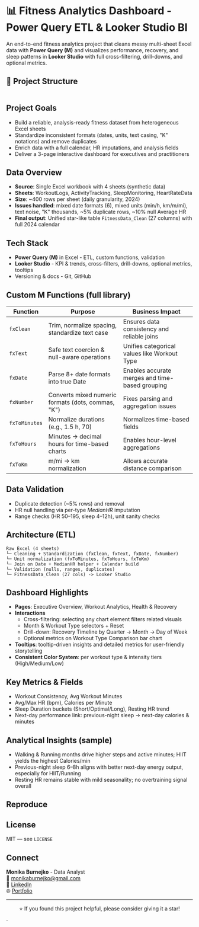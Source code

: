 # 📊 Fitness Analytics Dashboard - Power Query ETL & Looker Studio BI

An end-to-end fitness analytics project that cleans messy multi-sheet Excel data with **Power Query (M)** and visualizes performance, recovery, and sleep patterns in **Looker Studio** with full cross-filtering, drill-downs, and optional metrics.

## 📂 Project Structure
```
```

## Project Goals
- Build a reliable, analysis-ready fitness dataset from heterogeneous Excel sheets
- Standardize inconsistent formats (dates, units, text casing, "K" notations) and remove duplicates
- Enrich data with a full calendar, HR imputations, and analysis fields
- Deliver a 3-page interactive dashboard for executives and practitioners

## Data Overview
- **Source**: Single Excel workbook with 4 sheets (synthetic data)
- **Sheets**: WorkoutLogs, ActivityTracking, SleepMonitoring, HeartRateData
- **Size**: ~400 rows per sheet (daily granularity, 2024)
- **Issues handled**: mixed date formats (6), mixed units (min/h, km/m/mi), text noise, "K" thousands, ~5% duplicate rows, ~10% null Average HR
- **Final output**: Unified star-like table `FitnessData_Clean` (27 columns) with full 2024 calendar

## Tech Stack
- **Power Query (M)** in Excel - ETL, custom functions, validation
- **Looker Studio** - KPI & trends, cross-filters, drill-downs, optional metrics, tooltips
- Versioning & docs - Git, GitHub
  
## Custom M Functions (full library)
| Function     | Purpose                                           | Business Impact |
|--------------|---------------------------------------------------|-----------------|
| `fxClean`    | Trim, normalize spacing, standardize text case    | Ensures data consistency and reliable joins |
| `fxText`     | Safe text coercion & null-aware operations        | Unifies categorical values like Workout Type |
| `fxDate`     | Parse 8+ date formats into true Date              | Enables accurate merges and time-based grouping |
| `fxNumber`   | Converts mixed numeric formats (dots, commas, "K")   | Fixes parsing and aggregation issues |
| `fxToMinutes`| Normalize durations (e.g., 1.5 h, 70)             | Normalizes time-based fields |
| `fxToHours`  | Minutes → decimal hours for time-based charts     | Enables hour-level aggregations |
| `fxToKm`     | m/mi → km normalization                           | Allows accurate distance comparison |

## Data Validation
- Duplicate detection (~5% rows) and removal
- HR null handling via per-type *MedianHR* imputation
- Range checks (HR 50–195, sleep 4–12h), unit sanity checks

## Architecture (ETL)
```
Raw Excel (4 sheets)
└─ Cleaning + Standardization (fxClean, fxText, fxDate, fxNumber)
└─ Unit normalization (fxToMinutes, fxToHours, fxToKm)
└─ Join on Date + MedianHR helper + Calendar build
└─ Validation (nulls, ranges, duplicates)
└─ FitnessData_Clean (27 cols) -> Looker Studio
```

## Dashboard Highlights
- **Pages**: Executive Overview, Workout Analytics, Health & Recovery
- **Interactions**
  - Cross-filtering: selecting any chart element filters related visuals
  - Month & Workout Type selectors + Reset
  - Drill-down: Recovery Timeline by Quarter → Month → Day of Week
  - Optional metrics on Workout Type Comparison bar chart
- **Tooltips**: tooltip-driven insights and detailed metrics for user-friendly storytelling
- **Consistent Color System**: per workout type & intensity tiers (High/Medium/Low)

## Key Metrics & Fields
- Workout Consistency, Avg Workout Minutes
- Avg/Max HR (bpm), Calories per Minute
- Sleep Duration buckets (Short/Optimal/Long), Resting HR trend
- Next-day performance link: previous-night sleep → next-day calories & minutes

## Analytical Insights (sample)
- Walking & Running months drive higher steps and active minutes; HIIT yields the highest Calories/min
- Previous-night sleep 6–8h aligns with better next-day energy output, especially for HIIT/Running
- Resting HR remains stable with mild seasonality; no overtraining signal overall

## Reproduce

## License
MIT — see `LICENSE`

## Connect
**Monika Burnejko** - Data Analyst  
📧 [monikaburnejko@gmail.com](mailto:monikaburnejko@gmail.com)  
💼 [LinkedIn](https://www.linkedin.com/in/monika-burnejko-9301a1357)  
🌐 [Portfolio](https://www.notion.so/monikaburnejko/Data-Analytics-Portfolio-2761bac67ca9807298aee038976f0085?pvs=9)

---
<p align="center">
⭐ If you found this project helpful, please consider giving it a star!
</p>`
